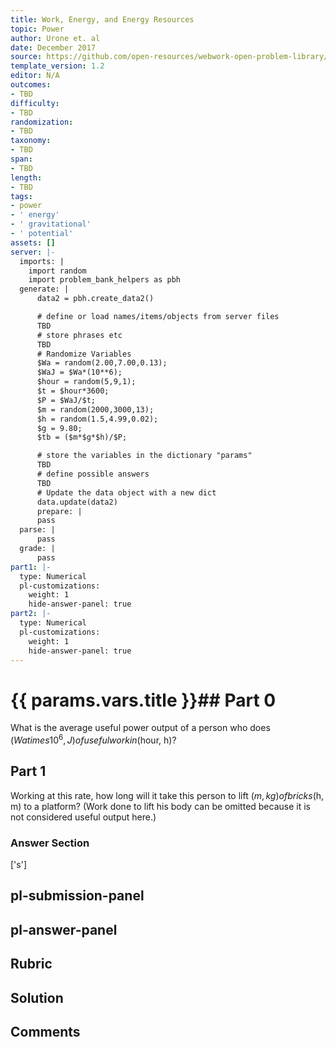 ```yaml
---
title: Work, Energy, and Energy Resources
topic: Power
author: Urone et. al
date: December 2017
source: https://github.com/open-resources/webwork-open-problem-library/tree/master/Contrib/BrockPhysics/College_Physics_Urone/7.Work_Energy_and_Energy_Resources/7-07.Power/NU_U17_07_07_007.pg
template_version: 1.2
editor: N/A
outcomes:
- TBD
difficulty:
- TBD
randomization:
- TBD
taxonomy:
- TBD
span:
- TBD
length:
- TBD
tags:
- power
- ' energy'
- ' gravitational'
- ' potential'
assets: []
server: |-
  imports: |
    import random
    import problem_bank_helpers as pbh
  generate: |
      data2 = pbh.create_data2()

      # define or load names/items/objects from server files
      TBD
      # store phrases etc
      TBD
      # Randomize Variables
      $Wa = random(2.00,7.00,0.13);
      $WaJ = $Wa*(10**6);
      $hour = random(5,9,1);
      $t = $hour*3600;
      $P = $WaJ/$t;
      $m = random(2000,3000,13);
      $h = random(1.5,4.99,0.02);
      $g = 9.80;
      $tb = ($m*$g*$h)/$P;

      # store the variables in the dictionary "params"
      TBD
      # define possible answers
      TBD
      # Update the data object with a new dict
      data.update(data2)
      prepare: |
      pass
  parse: |
      pass
  grade: |
      pass
part1: |-
  type: Numerical
  pl-customizations:
    weight: 1
    hide-answer-panel: true
part2: |-
  type: Numerical
  pl-customizations:
    weight: 1
    hide-answer-panel: true
---
```


# {{ params.vars.title }}## Part 0 
What is the average useful power output of a person who does ($Wa times 10^6, J) of useful work in ($hour, h)? 
## Part 1 
Working at this rate, how long will it take this person to lift ($m, kg) of bricks ($h, m) to a platform? (Work done to lift his body can be omitted because it is not considered useful output here.) 


### Answer Section 
['s']

## pl-submission-panel 


## pl-answer-panel 


## Rubric 


## Solution 


## Comments 


